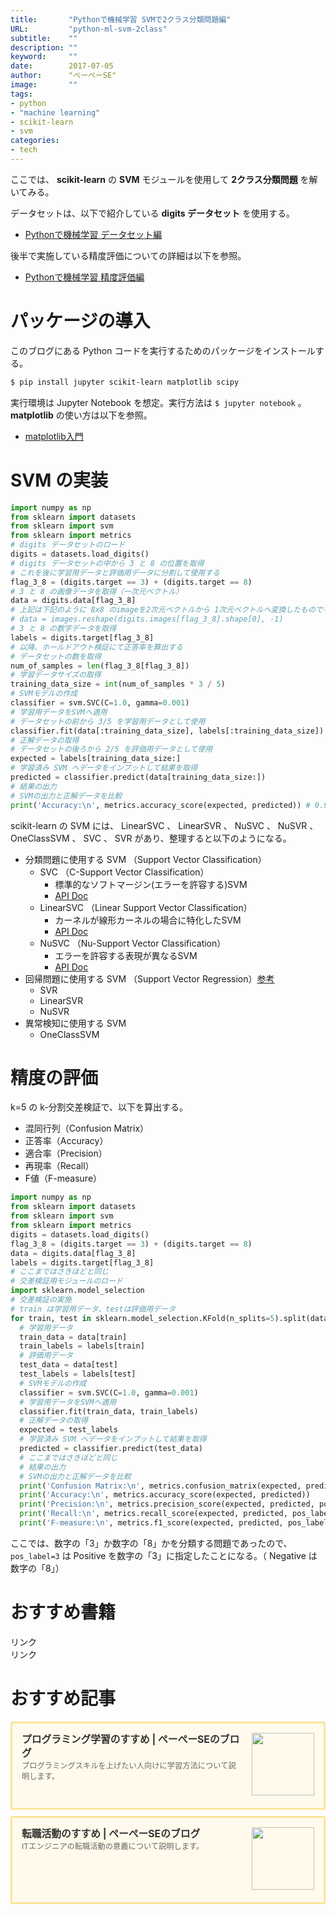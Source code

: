 ```yaml
---
title:       "Pythonで機械学習 SVMで2クラス分類問題編"
URL:         "python-ml-svm-2class"
subtitle:    ""
description: ""
keyword:     ""
date:        2017-07-05
author:      "ぺーぺーSE"
image:       ""
tags:
- python
- "machine learning"
- scikit-learn
- svm
categories:
- tech
---
```


ここでは、 **scikit-learn** の **SVM** モジュールを使用して **2クラス分類問題** を解いてみる。

<!--more-->

データセットは、以下で紹介している **digits データセット** を使用する。

- [Pythonで機械学習 データセット編](https://blog.pepese.com/python-ml-dl-datasets/)

後半で実施している精度評価についての詳細は以下を参照。

- [Pythonで機械学習 精度評価編](https://blog.pepese.com/python-ml-dl-metrics-scores/)

# パッケージの導入

このブログにある Python コードを実行するためのパッケージをインストールする。

```bash
$ pip install jupyter scikit-learn matplotlib scipy
```

実行環境は Jupyter Notebook を想定。実行方法は `$ jupyter notebook` 。  
**matplotlib** の使い方は以下を参照。

- [matplotlib入門](http://blog.pepese.com/python-matplotlib-basics)

# SVM の実装

```python
import numpy as np
from sklearn import datasets
from sklearn import svm
from sklearn import metrics
# digits データセットのロード
digits = datasets.load_digits()
# digits データセットの中から 3 と 8 の位置を取得
# これを後に学習用データと評価用データに分割して使用する
flag_3_8 = (digits.target == 3) + (digits.target == 8)
# 3 と 8 の画像データを取得（一次元ベクトル）
data = digits.data[flag_3_8]
# 上記は下記のように 8x8 のimageを2次元ベクトルから 1次元ベクトルへ変換したものでもよい
# data = images.reshape(digits.images[flag_3_8].shape[0], -1)
# 3 と 8 の数字データを取得
labels = digits.target[flag_3_8]
# 以降、ホールドアウト検証にて正答率を算出する
# データセットの数を取得
num_of_samples = len(flag_3_8[flag_3_8])
# 学習データサイズの取得
training_data_size = int(num_of_samples * 3 / 5)
# SVMモデルの作成
classifier = svm.SVC(C=1.0, gamma=0.001)
# 学習用データをSVMへ適用
# データセットの前から 3/5 を学習用データとして使用
classifier.fit(data[:training_data_size], labels[:training_data_size])
# 正解データの取得
# データセットの後ろから 2/5 を評価用データとして使用
expected = labels[training_data_size:]
# 学習済み SVM へデータをインプットして結果を取得
predicted = classifier.predict(data[training_data_size:])
# 結果の出力
# SVMの出力と正解データを比較
print('Accuracy:\n', metrics.accuracy_score(expected, predicted)) # 0.937062937063
```

scikit-learn の SVM には、 LinearSVC 、 LinearSVR 、 NuSVC 、 NuSVR 、 OneClassSVM 、 SVC 、 SVR があり、整理すると以下のようになる。

- 分類問題に使用する SVM （Support Vector Classification）
    - SVC （C-Support Vector Classification）
        - 標準的なソフトマージン(エラーを許容する)SVM
        - [API Doc](http://scikit-learn.org/stable/modules/generated/sklearn.svm.SVC.html)
    - LinearSVC （Linear Support Vector Classification）
        - カーネルが線形カーネルの場合に特化したSVM
        - [API Doc](http://scikit-learn.org/stable/modules/generated/sklearn.svm.LinearSVC.html)
    - NuSVC （Nu-Support Vector Classification）
        - エラーを許容する表現が異なるSVM
        - [API Doc](http://scikit-learn.org/stable/modules/generated/sklearn.svm.NuSVC.html)
- 回帰問題に使用する SVM （Support Vector Regression）[参考](http://d.hatena.ne.jp/saket/20130212/1360656405)
    - SVR
    - LinearSVR
    - NuSVR
- 異常検知に使用する SVM
    - OneClassSVM

# 精度の評価

k=5 の k-分割交差検証で、以下を算出する。

- 混同行列（Confusion Matrix）
- 正答率（Accuracy）
- 適合率（Precision）
- 再現率（Recall）
- F値（F-measure）

```python
import numpy as np
from sklearn import datasets
from sklearn import svm
from sklearn import metrics
digits = datasets.load_digits()
flag_3_8 = (digits.target == 3) + (digits.target == 8)
data = digits.data[flag_3_8]
labels = digits.target[flag_3_8]
# ここまではさきほどと同じ
# 交差検証用モジュールのロード
import sklearn.model_selection
# 交差検証の実施
# train は学習用データ、testは評価用データ
for train, test in sklearn.model_selection.KFold(n_splits=5).split(data, labels):
  # 学習用データ
  train_data = data[train]
  train_labels = labels[train]
  # 評価用データ
  test_data = data[test]
  test_labels = labels[test]
  # SVMモデルの作成
  classifier = svm.SVC(C=1.0, gamma=0.001)
  # 学習用データをSVMへ適用
  classifier.fit(train_data, train_labels)
  # 正解データの取得
  expected = test_labels
  # 学習済み SVM へデータをインプットして結果を取得
  predicted = classifier.predict(test_data)
  # ここまではさきほどと同じ
  # 結果の出力
  # SVMの出力と正解データを比較
  print('Confusion Matrix:\n', metrics.confusion_matrix(expected, predicted))
  print('Accuracy:\n', metrics.accuracy_score(expected, predicted))
  print('Precision:\n', metrics.precision_score(expected, predicted, pos_label=3))
  print('Recall:\n', metrics.recall_score(expected, predicted, pos_label=3))
  print('F-measure:\n', metrics.f1_score(expected, predicted, pos_label=3), '\n')
```

ここでは、数字の「3」か数字の「8」かを分類する問題であったので、 `pos_label=3` は Positive を数字の「3」に指定したことになる。（ Negative は数字の「8」）

# おすすめ書籍

<!-- ad link - amazon/rakuten books - python -->
<!-- START MoshimoAffiliateEasyLink -->
<script type="text/javascript">
(function(b,c,f,g,a,d,e){b.MoshimoAffiliateObject=a;
b[a]=b[a]||function(){arguments.currentScript=c.currentScript
||c.scripts[c.scripts.length-2];(b[a].q=b[a].q||[]).push(arguments)};
c.getElementById(a)||(d=c.createElement(f),d.src=g,
d.id=a,e=c.getElementsByTagName("body")[0],e.appendChild(d))})
(window,document,"script","//dn.msmstatic.com/site/cardlink/bundle.js?20220329","msmaflink");
msmaflink({"n":"みんなのPython 第4版 [ 柴田 淳 ]","b":"","t":"","d":"https:\/\/thumbnail.image.rakuten.co.jp","c_p":"","p":["\/@0_mall\/book\/cabinet\/9463\/9784797389463.jpg"],"u":{"u":"https:\/\/item.rakuten.co.jp\/book\/14583659\/","t":"rakuten","r_v":""},"v":"2.1","b_l":[{"u_bc":"#fc9823","u_tx":"Amazonで見る","u_url":"https:\/\/amzn.to\/3DMswgV","s_n":"custom_3","u_so":0,"a_id":0,"p_id":0,"pc_id":0,"pl_id":0,"id":3},{"u_bc":"#bf0000","u_tx":"楽天ブックスで見る","u_url":"https:\/\/a.r10.to\/hMCjfu","s_n":"custom_4","u_so":1,"a_id":0,"p_id":0,"pc_id":0,"pl_id":0,"id":4},{"id":1,"u_tx":"楽天市場で見る","u_bc":"#f76956","u_url":"https:\/\/item.rakuten.co.jp\/book\/14583659\/","a_id":3351919,"p_id":54,"pl_id":27059,"pc_id":54,"s_n":"rakuten","u_so":2}],"eid":"rQIGU","s":"s"});
</script>
<div id="msmaflink-rQIGU">リンク</div>
<!-- MoshimoAffiliateEasyLink END -->

<!-- ad link - amazon/rakuten books - scikit-learn -->
<!-- START MoshimoAffiliateEasyLink -->
<script type="text/javascript">
(function(b,c,f,g,a,d,e){b.MoshimoAffiliateObject=a;
b[a]=b[a]||function(){arguments.currentScript=c.currentScript
||c.scripts[c.scripts.length-2];(b[a].q=b[a].q||[]).push(arguments)};
c.getElementById(a)||(d=c.createElement(f),d.src=g,
d.id=a,e=c.getElementsByTagName("body")[0],e.appendChild(d))})
(window,document,"script","//dn.msmstatic.com/site/cardlink/bundle.js?20220329","msmaflink");
msmaflink({"n":"Pythonではじめる機械学習 scikit-learnで学ぶ特徴量エンジニアリングと機械学習の基礎 [ Andreas C. Muller ]","b":"","t":"","d":"https:\/\/thumbnail.image.rakuten.co.jp","c_p":"","p":["\/@0_mall\/book\/cabinet\/7980\/9784873117980.jpg"],"u":{"u":"https:\/\/item.rakuten.co.jp\/book\/14919364\/","t":"rakuten","r_v":""},"v":"2.1","b_l":[{"u_bc":"#fc9823","u_tx":"Amazonで見る","u_url":"https:\/\/amzn.to\/3DRmVpN","s_n":"custom_3","u_so":0,"a_id":0,"p_id":0,"pc_id":0,"pl_id":0,"id":3},{"u_bc":"#bf0000","u_tx":"楽天ブックスで見る","u_url":"https:\/\/a.r10.to\/hwLAoI","s_n":"custom_4","u_so":1,"a_id":0,"p_id":0,"pc_id":0,"pl_id":0,"id":4},{"id":1,"u_tx":"楽天市場で見る","u_bc":"#f76956","u_url":"https:\/\/item.rakuten.co.jp\/book\/14919364\/","a_id":3351919,"p_id":54,"pl_id":27059,"pc_id":54,"s_n":"rakuten","u_so":2}],"eid":"OawK3","s":"s"});
</script>
<div id="msmaflink-OawK3">リンク</div>
<!-- MoshimoAffiliateEasyLink END -->

# おすすめ記事

<!-- プログラミング学習のすすめ -->
<div class="blogcardfu" style="width:auto;max-width:9999px;border:3px solid #FBE599;border-radius:3px;margin:10px 0;padding:15px;line-height:1.4;text-align:left;background:#FFFAEB;"><a href="https://blog.pepese.com/article-programing-learning" target="_blank" style="display:block;text-decoration:none;"><span class="blogcardfu-image" style="float:right;width:100px;padding:0 0 0 10px;margin:0 0 5px 5px;"><img src="https://images.weserv.nl/?w=100&url=ssl:blog.pepese.com/img/yaruwo.gif" width="100" style="width:100%;height:auto;max-height:100px;min-width:0;border:0 none;margin:0;"></span><br style="display:none"><span class="blogcardfu-title" style="font-size:112.5%;font-weight:700;color:#333333;margin:0 0 5px 0;">プログラミング学習のすすめ | ぺーぺーSEのブログ</span><br><span class="blogcardfu-content" style="font-size:87.5%;font-weight:400;color:#666666;">プログラミングスキルを上げたい人向けに学習方法について説明します。</span><br><span style="clear:both;display:block;overflow:hidden;height:0;">&nbsp;</span></a></div>

<!-- 転職活動のすすめ -->
<div class="blogcardfu" style="width:auto;max-width:9999px;border:3px solid #FBE599;border-radius:3px;margin:10px 0;padding:15px;line-height:1.4;text-align:left;background:#FFFAEB;"><a href="https://blog.pepese.com/article-job-changing" target="_blank" style="display:block;text-decoration:none;"><span class="blogcardfu-image" style="float:right;width:100px;padding:0 0 0 10px;margin:0 0 5px 5px;"><img src="https://images.weserv.nl/?w=100&url=ssl:blog.pepese.com/img/yaruwo.gif" width="100" style="width:100%;height:auto;max-height:100px;min-width:0;border:0 none;margin:0;"></span><br style="display:none"><span class="blogcardfu-title" style="font-size:112.5%;font-weight:700;color:#333333;margin:0 0 5px 0;">転職活動のすすめ | ぺーぺーSEのブログ</span><br><span class="blogcardfu-content" style="font-size:87.5%;font-weight:400;color:#666666;">ITエンジニアの転職活動の意義について説明します。</span><br><span style="clear:both;display:block;overflow:hidden;height:0;">&nbsp;</span></a></div>
